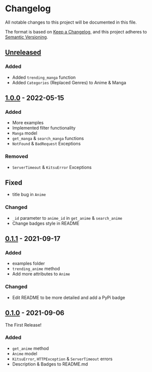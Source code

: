 # Changelog

All notable changes to this project will be documented in this file.

The format is based on [Keep a Changelog](https://keepachangelog.com/en/1.0.0/),
and this project adheres to [Semantic Versioning](https://semver.org/spec/v2.0.0.html).

## [Unreleased]
### Added
- Added `trending_manga` function
- Added `Categories` (Replaced Genres) to Anime & Manga

## [1.0.0] - 2022-05-15
### Added
- More examples
- Implemented filter functionality
- `Manga` model
- `get_manga` & `search_manga` functions
- `NotFound` & `BadRequest` Exceptions
### Removed
- `ServerTimeout` & `KitsuError` Exceptions
## Fixed
- title bug in `Anime`
### Changed
- `_id` parameter to `anime_id` in `get_anime` & `search_anime`
- Change badges style in README

## [0.1.1] - 2021-09-17
### Added
- examples folder
- `trending_anime` method
- Add more attributes to `Anime`
### Changed
- Edit README to be more detailed and add a PyPi badge

## [0.1.0] - 2021-09-06
The First Release!
### Added
- `get_anime` method
- `Anime` model
- `KitsuError`, `HTTPException` & `ServerTimeout` errors
- Description & Badges to README.md

[Unreleased]: https://github.com/MrArkon/Kitsu.py
[1.0.0]: https://github.com/MrArkon/kitsu.py/releases/tag/v1.0.0
[0.1.1]: https://github.com/MrArkon/kitsu.py/releases/tag/v0.1.1
[0.1.0]: https://github.com/MrArkon/kitsu.py/releases/tag/v0.1.0
